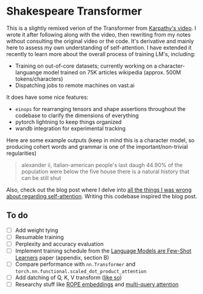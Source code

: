 # Shakespeare Transformer

This is a slightly remixed verion of the Transformer from [Karpathy's video](https://www.youtube.com/watch?v=kCc8FmEb1nY). I wrote it after following along with the video, then rewriting from my notes without consulting the original video or the code. It's derivative and mainly here to assess my own understanding of self-attention. I have extended it recently to learn more about the overall process of training LM's, including:

- Training on out-of-core datasets; currently working on a character-languange model trained on 75K articles wikipedia (approx. 500M tokens/characters)
- Dispatching jobs to remote machines on vast.ai

It does have some nice features:

- `einops` for rearranging tensors and shape assertions throughout the codebase to clarify the dimensions of everything
- pytorch lightning to keep things organized
- wandb integration for experimental tracking

Here are some example outputs (keep in mind this is a character model, so producing cohert words and grammar is one of the important/non-trivial regularities)

> alexander ii, italian-american people's last daugh
> 44.90% of the population were below the five house
> there is a natural history that can be still shut

Also, check out the blog post where I delve into [all the things I was wrong about regarding self-attention](https://www.jeremyafisher.com/posts/notes-on-self-attention/). Writing this codebase inspired the blog post.


## To do

- [ ] Add weight tying
- [ ] Resumable training
- [ ] Perplexity and accuracy evaluation
- [ ] Implement training schedule from the [Language Models are Few-Shot Learners](https://arxiv.org/pdf/2005.14165.pdf) paper (appendix, section B)
- [ ] Compare performance with `nn.Transformer` and `torch.nn.functional.scaled_dot_product_attention`
- [ ] Add datching of Q, K, V transform ([like so](https://github.com/karpathy/nanoGPT/blob/master/model.py#L56))
- [ ] Researchy stuff like [ROPE embeddings](https://paperswithcode.com/method/rope) and [multi-query attention](https://paperswithcode.com/method/multi-query-attention)